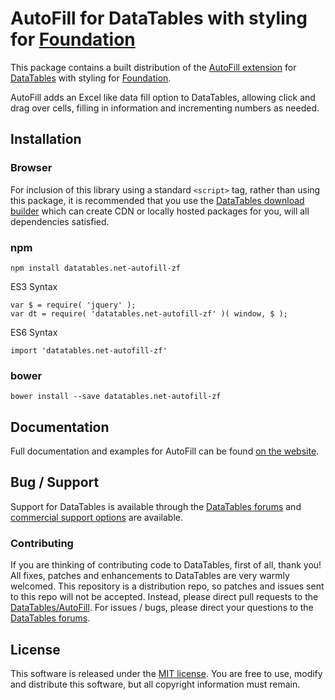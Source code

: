 # AutoFill for DataTables with styling for [Foundation](https://get.foundation/)

This package contains a built distribution of the [AutoFill extension](https://datatables.net/extensions/autofill) for [DataTables](https://datatables.net/) with styling for [Foundation](https://get.foundation/).

AutoFill adds an Excel like data fill option to DataTables, allowing click and drag over cells, filling in information and incrementing numbers as needed.


## Installation

### Browser

For inclusion of this library using a standard `<script>` tag, rather than using this package, it is recommended that you use the [DataTables download builder](//datatables.net/download) which can create CDN or locally hosted packages for you, will all dependencies satisfied.

### npm

```
npm install datatables.net-autofill-zf
```

ES3 Syntax
```
var $ = require( 'jquery' );
var dt = require( 'datatables.net-autofill-zf' )( window, $ );
```

ES6 Syntax
```
import 'datatables.net-autofill-zf'
```

### bower

```
bower install --save datatables.net-autofill-zf
```



## Documentation

Full documentation and examples for AutoFill can be found [on the website](https://datatables.net/extensions/autofill).


## Bug / Support

Support for DataTables is available through the [DataTables forums](//datatables.net/forums) and [commercial support options](//datatables.net/support) are available.


### Contributing

If you are thinking of contributing code to DataTables, first of all, thank you! All fixes, patches and enhancements to DataTables are very warmly welcomed. This repository is a distribution repo, so patches and issues sent to this repo will not be accepted. Instead, please direct pull requests to the [DataTables/AutoFill](http://github.com/DataTables/AutoFill). For issues / bugs, please direct your questions to the [DataTables forums](//datatables.net/forums).


## License

This software is released under the [MIT license](//datatables.net/license). You are free to use, modify and distribute this software, but all copyright information must remain.

